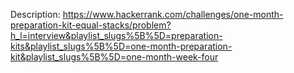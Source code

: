 Description:
https://www.hackerrank.com/challenges/one-month-preparation-kit-equal-stacks/problem?h_l=interview&playlist_slugs%5B%5D=preparation-kits&playlist_slugs%5B%5D=one-month-preparation-kit&playlist_slugs%5B%5D=one-month-week-four